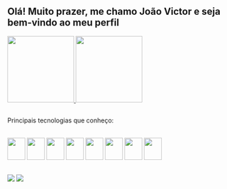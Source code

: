 ## Olá! Muito prazer, me chamo João Victor e seja bem-vindo ao meu perfil

<div>
  <a href="https://www.github.com/jvfcardoso">
  <img height="150em" src="https://github-readme-stats.vercel.app/api?username=jvfcardoso&show_icons=true&theme=midnight-purple&count_private=true"/>
  <img height="150em" src="https://github-readme-stats.vercel.app/api/top-langs/?username=jvfcardoso&theme=midnight-purple"/>
  </a>
</div>
  
##

  Principais tecnologias que conheço:
  
  <div style="display: inline_block"><br>
    <a href="https://docs.microsoft.com/pt-br/dotnet/csharp/" target="_blank"> <img height="50" width="40" src="https://cdn.jsdelivr.net/gh/devicons/devicon/icons/csharp/csharp-original.svg" /></a>
  <a href="https://developer.mozilla.org/pt-BR/docs/Web/CSS" target="_blank"> <img height="50" width="40" src="https://cdn.jsdelivr.net/gh/devicons/devicon/icons/css3/css3-original.svg" /></a>
    <a href="https://developer.mozilla.org/pt-BR/docs/Web/HTML" target="_blank"> <img height="50" width="40" src="https://cdn.jsdelivr.net/gh/devicons/devicon/icons/html5/html5-original.svg" /></a>
    <a href="https://developer.mozilla.org/en-US/docs/Web/JavaScript" target="_blank"> <img height="50" width="40" src="https://cdn.jsdelivr.net/gh/devicons/devicon/icons/javascript/javascript-original.svg" /></a>
    <a href="https://www.python.org/" target="_blank"> <img height="50" width="40" src="https://cdn.jsdelivr.net/gh/devicons/devicon/icons/python/python-original.svg" /></a>
    <a href="https://www.raspberrypi.com/" target="_blank"> <img height="50" width="40" src="https://cdn.jsdelivr.net/gh/devicons/devicon/icons/raspberrypi/raspberrypi-original.svg" /></a>
    <a href="https://pt-br.reactjs.org/" target="_blank"> <img height="50" width="40" src="https://cdn.jsdelivr.net/gh/devicons/devicon/icons/react/react-original.svg" /></a>
    <a href="https://www.arduino.cc/" target="_blank"> <img height="50" width="40" src="https://cdn.jsdelivr.net/gh/devicons/devicon/icons/arduino/arduino-original.svg" /></a>


  </div>
  
##
  
<div>
  <a href="https://www.linkedin.com/in/jo%C3%A3o-victor-b444731b5/" target="_blank"><img src="https://img.shields.io/badge/LinkedIn-0077B5?style=for-the-badge&logo=linkedin&logoColor=black" target="_blank"/></a>
  <a href="https://steamcommunity.com/id/jvfcardoso/" target="_blank"><img src="https://img.shields.io/badge/Steam-000000?style=for-the-badge&logo=steam&logoColor=white" target="_blank"/></a>
</div>
  
  
